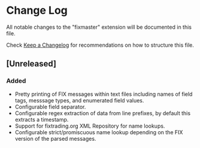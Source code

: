 # Change Log

All notable changes to the "fixmaster" extension will be documented in this file.

Check [Keep a Changelog](http://keepachangelog.com/) for recommendations on how to structure this file.

## [Unreleased]

### Added

- Pretty printing of FIX messages within text files including names of field tags, messsage types, and enumerated field values.
- Configurable field separator.
- Configurable regex extraction of data from line prefixes, by default this extracts a timestamp.
- Support for fixtrading.org XML Repository for name lookups.
- Configurable strict/promiscuous name lookup depending on the FIX version of the parsed messages.
